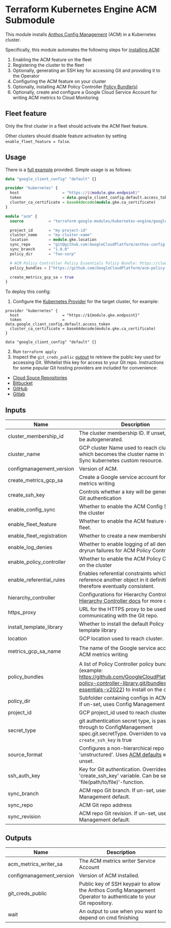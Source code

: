 # Terraform Kubernetes Engine ACM Submodule

This module installs [Anthos Config Management](https://cloud.google.com/anthos-config-management/docs/) (ACM) in a Kubernetes cluster.

Specifically, this module automates the following steps for [installing ACM](https://cloud.google.com/anthos-config-management/docs/how-to/installing):
1. Enabling the ACM feature on the fleet
2. Registering the cluster to the fleet
3. Optionally, generating an SSH key for accessing Git and providing it to the Operator
4. Configuring the ACM feature on your cluster
5. Optionally, installing ACM Policy Controller [Policy Bundle(s)](https://cloud.google.com/anthos-config-management/docs/concepts/policy-controller-bundles)
6. Optionally, create and configure a Google Cloud Service Account for writing ACM metrics to Cloud Monitoring

## Fleet feature
Only the first cluster in a fleet should activate the ACM fleet feature.

Other clusters should disable feature activation by setting `enable_fleet_feature = false`.

## Usage

There is a [full example](../../examples/simple_zonal_with_acm) provided. Simple usage is as follows:

```tf
data "google_client_config" "default" {}

provider "kubernetes" {
  host                   = "https://${module.gke.endpoint}"
  token                  = data.google_client_config.default.access_token
  cluster_ca_certificate = base64decode(module.gke.ca_certificate)
}

module "acm" {
  source           = "terraform-google-modules/kubernetes-engine/google//modules/acm"

  project_id       = "my-project-id"
  cluster_name     = "my-cluster-name"
  location         = module.gke.location
  sync_repo        = "git@github.com:GoogleCloudPlatform/anthos-config-management-samples.git"
  sync_branch      = "1.0.0"
  policy_dir       = "foo-corp"

  # ACM Policy Controller Policy Essentials Policy Bundle: https://cloud.google.com/anthos-config-management/docs/how-to/using-policy-essentials-v2022
  policy_bundles = ["https://github.com/GoogleCloudPlatform/acm-policy-controller-library/bundles/policy-essentials-v2022#e4094aacb91a35b0219f6f4cf6a31580e85b3c28"]

  create_metrics_gcp_sa = true
}
```

To deploy this config:
1. Configure the [Kubernetes Provider](https://registry.terraform.io/providers/hashicorp/kubernetes/latest/docs) for the target cluster, for example:

```
provider "kubernetes" {
  host                   = "https://${module.gke.endpoint}"
  token                  = data.google_client_config.default.access_token
  cluster_ca_certificate = base64decode(module.gke.ca_certificate)
}

data "google_client_config" "default" {}
```

2. Run `terraform apply`
3. Inspect the `git_creds_public` [output](#outputs) to retrieve the public key used for accessing Git. Whitelist this key for access to your Git repo. Instructions for some popular Git hosting providers are included for convenience:

  * [Cloud Souce Repositories](https://cloud.google.com/source-repositories/docs/authentication#ssh)
  * [Bitbucket](https://confluence.atlassian.com/bitbucket/set-up-an-ssh-key-728138079.html)
  * [GitHub](https://help.github.com/articles/adding-a-new-ssh-key-to-your-github-account/)
  * [Gitlab](https://docs.gitlab.com/ee/ssh/)

 <!-- BEGINNING OF PRE-COMMIT-TERRAFORM DOCS HOOK -->
## Inputs

| Name | Description | Type | Default | Required |
|------|-------------|------|---------|:--------:|
| cluster\_membership\_id | The cluster membership ID. If unset, one will be autogenerated. | `string` | `""` | no |
| cluster\_name | GCP cluster Name used to reach cluster and which becomes the cluster name in the Config Sync kubernetes custom resource. | `string` | n/a | yes |
| configmanagement\_version | Version of ACM. | `string` | `""` | no |
| create\_metrics\_gcp\_sa | Create a Google service account for ACM metrics writing | `bool` | `false` | no |
| create\_ssh\_key | Controls whether a key will be generated for Git authentication | `bool` | `true` | no |
| enable\_config\_sync | Whether to enable the ACM Config Sync on the cluster | `bool` | `true` | no |
| enable\_fleet\_feature | Whether to enable the ACM feature on the fleet. | `bool` | `true` | no |
| enable\_fleet\_registration | Whether to create a new membership. | `bool` | `true` | no |
| enable\_log\_denies | Whether to enable logging of all denies and dryrun failures for ACM Policy Controller. | `bool` | `false` | no |
| enable\_policy\_controller | Whether to enable the ACM Policy Controller on the cluster | `bool` | `true` | no |
| enable\_referential\_rules | Enables referential constraints which reference another object in it definition and are therefore eventually consistent. | `bool` | `true` | no |
| hierarchy\_controller | Configurations for Hierarchy Controller. See [Hierarchy Controller docs](https://cloud.google.com/anthos-config-management/docs/how-to/installing-hierarchy-controller) for more details | `map(any)` | `null` | no |
| https\_proxy | URL for the HTTPS proxy to be used when communicating with the Git repo. | `string` | `null` | no |
| install\_template\_library | Whether to install the default Policy Controller template library | `bool` | `true` | no |
| location | GCP location used to reach cluster. | `string` | n/a | yes |
| metrics\_gcp\_sa\_name | The name of the Google service account for ACM metrics writing | `string` | `"acm-metrics-writer"` | no |
| policy\_bundles | A list of Policy Controller policy bundles git urls (example: https://github.com/GoogleCloudPlatform/acm-policy-controller-library.git/bundles/policy-essentials-v2022) to install on the cluster. | `list(string)` | `[]` | no |
| policy\_dir | Subfolder containing configs in ACM Git repo. If un-set, uses Config Management default. | `string` | `""` | no |
| project\_id | GCP project\_id used to reach cluster. | `string` | n/a | yes |
| secret\_type | git authentication secret type, is passed through to ConfigManagement spec.git.secretType. Overriden to value 'ssh' if `create_ssh_key` is true | `string` | `"ssh"` | no |
| source\_format | Configures a non-hierarchical repo if set to 'unstructured'. Uses [ACM defaults](https://cloud.google.com/anthos-config-management/docs/how-to/installing#configuring-config-management-operator) when unset. | `string` | `""` | no |
| ssh\_auth\_key | Key for Git authentication. Overrides 'create\_ssh\_key' variable. Can be set using 'file(path/to/file)'-function. | `string` | `null` | no |
| sync\_branch | ACM repo Git branch. If un-set, uses Config Management default. | `string` | `""` | no |
| sync\_repo | ACM Git repo address | `string` | `""` | no |
| sync\_revision | ACM repo Git revision. If un-set, uses Config Management default. | `string` | `""` | no |

## Outputs

| Name | Description |
|------|-------------|
| acm\_metrics\_writer\_sa | The ACM metrics writer Service Account |
| configmanagement\_version | Version of ACM installed. |
| git\_creds\_public | Public key of SSH keypair to allow the Anthos Config Management Operator to authenticate to your Git repository. |
| wait | An output to use when you want to depend on cmd finishing |

 <!-- END OF PRE-COMMIT-TERRAFORM DOCS HOOK -->
